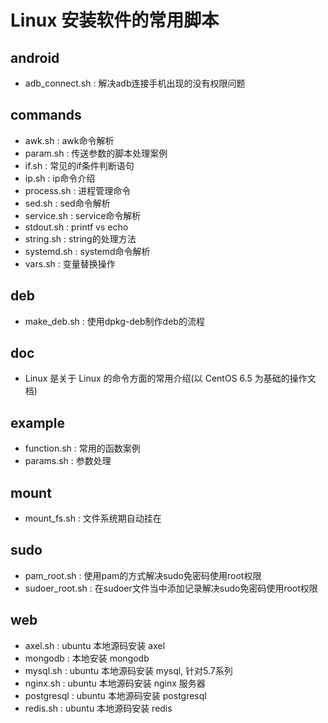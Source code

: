 # Linux 安装软件的常用脚本

## android

- adb_connect.sh : 解决adb连接手机出现的没有权限问题

## commands

- awk.sh : awk命令解析
- param.sh : 传送参数的脚本处理案例
- if.sh : 常见的if条件判断语句
- ip.sh : ip命令介绍
- process.sh : 进程管理命令
- sed.sh : sed命令解析
- service.sh : service命令解析
- stdout.sh : printf vs echo
- string.sh : string的处理方法
- systemd.sh : systemd命令解析
- vars.sh : 变量替换操作

## deb

- make_deb.sh : 使用dpkg-deb制作deb的流程

## doc

- Linux 是关于 Linux 的命令方面的常用介绍(以 CentOS 6.5 为基础的操作文档)

## example

- function.sh : 常用的函数案例
- params.sh : 参数处理

## mount

- mount_fs.sh : 文件系统期自动挂在

## sudo

- pam_root.sh : 使用pam的方式解决sudo免密码使用root权限
- sudoer_root.sh : 在sudoer文件当中添加记录解决sudo免密码使用root权限

## web

- axel.sh : ubuntu 本地源码安装 axel
- mongodb : 本地安装 mongodb
- mysql.sh : ubuntu 本地源码安装 mysql, 针对5.7系列
- nginx.sh : ubuntu 本地源码安装 nginx 服务器
- postgresql : ubuntu 本地源码安装 postgresql
- redis.sh : ubuntu 本地源码安装 redis

